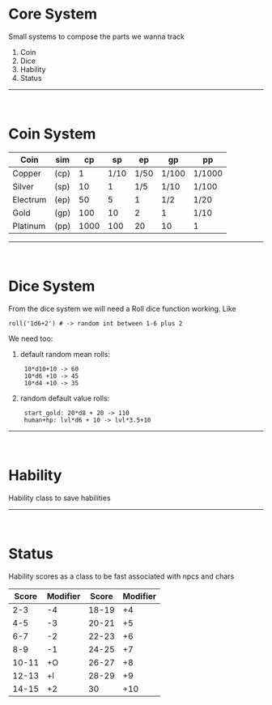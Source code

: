 # Core System
Small systems to compose the parts we wanna track

1. Coin
2. Dice
3. Hability
4. Status

---
<br>

# Coin System
Coin    |sim |cp  |sp  |ep  |gp   |pp
---     |--- |--- |--- |--- |---  |---
Copper  |(cp)|1   |1/10|1/50|1/100|1/1000
Silver  |(sp)|10  |1   |1/5 |1/10 |1/100
Electrum|(ep)|50  |5   |1   |1/2  |1/20
Gold    |(gp)|100 |10  |2   |1    |1/10
Platinum|(pp)|1000|100 |20  |10   |1



---
<br>

# Dice System
From the dice system we will need a Roll dice function working. Like
    
    roll('1d6+2') # -> random int between 1-6 plus 2

We need too:  
1. default random mean rolls:

        10*d10+10 -> 60
        10*d6 +10 -> 45
        10*d4 +10 -> 35

2. random default value rolls:

        start_gold: 20*d8 + 20 -> 110
        human+hp: lvl*d6 + 10 -> lvl*3.5+10

---
<br>

# Hability
Hability class to save habilities

---
<br>

# Status
Hability scores as a class to be fast associated with npcs and chars

Score | Modifier | Score | Modifier
---|---|---|---
2-3   | -4 | 18-19 | +4
4-5   | -3 | 20-21 | +5
6-7   | -2 | 22-23 | +6
8-9   | -1 | 24-25 | +7
10-11 | +O | 26-27 | +8
12-13 | +l | 28-29 | +9
14-15 | +2 | 30    | +10